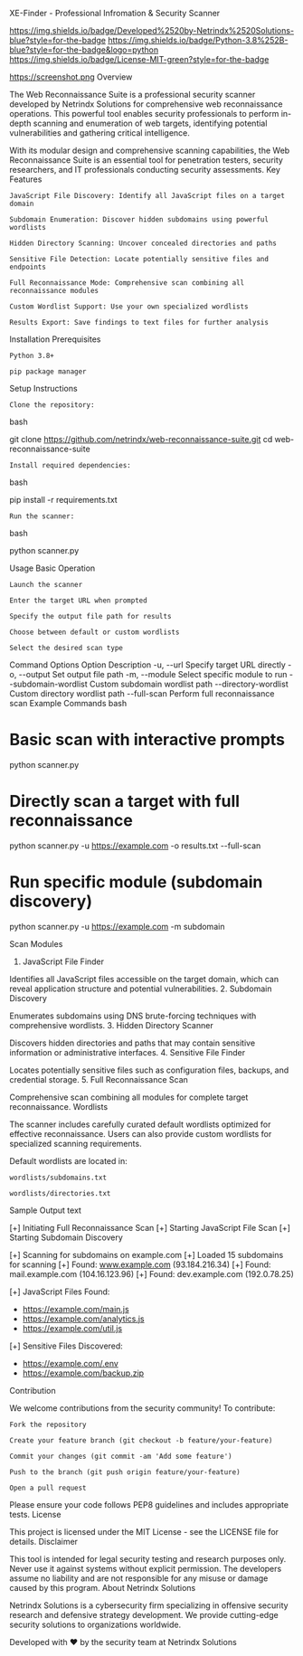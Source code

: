 XE-Finder - Professional Infromation & Security Scanner

https://img.shields.io/badge/Developed%2520by-Netrindx%2520Solutions-blue?style=for-the-badge
https://img.shields.io/badge/Python-3.8%252B-blue?style=for-the-badge&logo=python
https://img.shields.io/badge/License-MIT-green?style=for-the-badge

https://screenshot.png
Overview

The Web Reconnaissance Suite is a professional security scanner developed by Netrindx Solutions for comprehensive web reconnaissance operations. This powerful tool enables security professionals to perform in-depth scanning and enumeration of web targets, identifying potential vulnerabilities and gathering critical intelligence.

With its modular design and comprehensive scanning capabilities, the Web Reconnaissance Suite is an essential tool for penetration testers, security researchers, and IT professionals conducting security assessments.
Key Features

    JavaScript File Discovery: Identify all JavaScript files on a target domain

    Subdomain Enumeration: Discover hidden subdomains using powerful wordlists

    Hidden Directory Scanning: Uncover concealed directories and paths

    Sensitive File Detection: Locate potentially sensitive files and endpoints

    Full Reconnaissance Mode: Comprehensive scan combining all reconnaissance modules

    Custom Wordlist Support: Use your own specialized wordlists

    Results Export: Save findings to text files for further analysis

Installation
Prerequisites

    Python 3.8+

    pip package manager

Setup Instructions

    Clone the repository:

bash

git clone https://github.com/netrindx/web-reconnaissance-suite.git
cd web-reconnaissance-suite

    Install required dependencies:

bash

pip install -r requirements.txt

    Run the scanner:

bash

python scanner.py

Usage
Basic Operation

    Launch the scanner

    Enter the target URL when prompted

    Specify the output file path for results

    Choose between default or custom wordlists

    Select the desired scan type

Command Options
Option	Description
-u, --url	Specify target URL directly
-o, --output	Set output file path
-m, --module	Select specific module to run
--subdomain-wordlist	Custom subdomain wordlist path
--directory-wordlist	Custom directory wordlist path
--full-scan	Perform full reconnaissance scan
Example Commands
bash

# Basic scan with interactive prompts
python scanner.py

# Directly scan a target with full reconnaissance
python scanner.py -u https://example.com -o results.txt --full-scan

# Run specific module (subdomain discovery)
python scanner.py -u https://example.com -m subdomain

Scan Modules
1. JavaScript File Finder

Identifies all JavaScript files accessible on the target domain, which can reveal application structure and potential vulnerabilities.
2. Subdomain Discovery

Enumerates subdomains using DNS brute-forcing techniques with comprehensive wordlists.
3. Hidden Directory Scanner

Discovers hidden directories and paths that may contain sensitive information or administrative interfaces.
4. Sensitive File Finder

Locates potentially sensitive files such as configuration files, backups, and credential storage.
5. Full Reconnaissance Scan

Comprehensive scan combining all modules for complete target reconnaissance.
Wordlists

The scanner includes carefully curated default wordlists optimized for effective reconnaissance. Users can also provide custom wordlists for specialized scanning requirements.

Default wordlists are located in:

    wordlists/subdomains.txt

    wordlists/directories.txt

Sample Output
text

[+] Initiating Full Reconnaissance Scan
[+] Starting JavaScript File Scan
[+] Starting Subdomain Discovery

[+] Scanning for subdomains on example.com
[+] Loaded 15 subdomains for scanning
[+] Found: www.example.com (93.184.216.34)
[+] Found: mail.example.com (104.16.123.96)
[+] Found: dev.example.com (192.0.78.25)

[+] JavaScript Files Found:
  - https://example.com/main.js
  - https://example.com/analytics.js
  - https://example.com/util.js

[+] Sensitive Files Discovered:
  - https://example.com/.env
  - https://example.com/backup.zip

Contribution

We welcome contributions from the security community! To contribute:

    Fork the repository

    Create your feature branch (git checkout -b feature/your-feature)

    Commit your changes (git commit -am 'Add some feature')

    Push to the branch (git push origin feature/your-feature)

    Open a pull request

Please ensure your code follows PEP8 guidelines and includes appropriate tests.
License

This project is licensed under the MIT License - see the LICENSE file for details.
Disclaimer

This tool is intended for legal security testing and research purposes only. Never use it against systems without explicit permission. The developers assume no liability and are not responsible for any misuse or damage caused by this program.
About Netrindx Solutions

Netrindx Solutions is a cybersecurity firm specializing in offensive security research and defensive strategy development. We provide cutting-edge security solutions to organizations worldwide.

Developed with ❤️ by the security team at Netrindx Solutions
